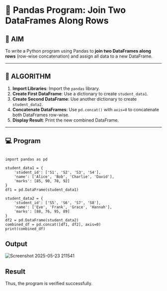 # 🧪 Pandas Program: Join Two DataFrames Along Rows

## 🎯 AIM

To write a Python program using Pandas to **join two DataFrames along rows** (row-wise concatenation) and assign all data to a new DataFrame.

---

## 🧠 ALGORITHM

1. **Import Libraries**: Import the `pandas` library.
2. **Create First DataFrame**: Use a dictionary to create `student_data1`.
3. **Create Second DataFrame**: Use another dictionary to create `student_data2`.
4. **Concatenate DataFrames**: Use `pd.concat()` with `axis=0` to concatenate both DataFrames row-wise.
5. **Display Result**: Print the new combined DataFrame.

---

## 💻 Program

```

import pandas as pd

student_data1 = {
    'student_id': ['S1', 'S2', 'S3', 'S4'],
    'name': ['Alice', 'Bob', 'Charlie', 'David'],
    'marks': [85, 90, 78, 92]
}
df1 = pd.DataFrame(student_data1)

student_data2 = {
    'student_id': ['S5', 'S6', 'S7', 'S8'],
    'name': ['Eve', 'Frank', 'Grace', 'Hannah'],
    'marks': [88, 76, 95, 89]
}
df2 = pd.DataFrame(student_data2)
combined_df = pd.concat([df1, df2], axis=0)
print(combined_df)
```

## Output


![Screenshot 2025-05-23 211541](https://github.com/user-attachments/assets/b5cb540e-99dc-456e-a83d-9bc9e3e91bbd)


## Result

Thus, the program is verified successfully.
